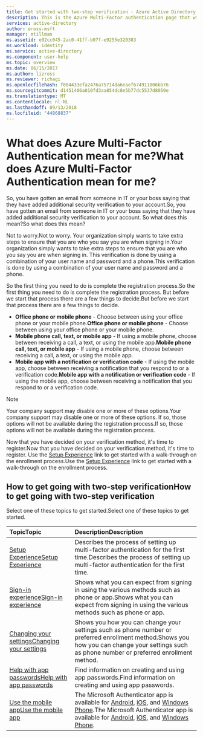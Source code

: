 ```yaml
---
title: Get started with two-step verification - Azure Active Directory | Microsoft Docs
description: This is the Azure Multi-Factor authentication page that will assist your end users with getting going with Azure Multi-Factor Authentication.
services: active-directory
author: eross-msft
manager: mtillman
ms.assetid: e02cc045-2ac0-41ff-b07f-e9255e320383
ms.workload: identity
ms.service: active-directory
ms.component: user-help
ms.topic: overview
ms.date: 06/15/2017
ms.author: lizross
ms.reviewer: richagi
ms.openlocfilehash: f084433efa2476a75714da6eaef674911006bb76
ms.sourcegitcommit: d1451406a010fd3aa854dc8e5b77dc5537d8050e
ms.translationtype: MT
ms.contentlocale: nl-NL
ms.lasthandoff: 09/13/2018
ms.locfileid: "44868837"
---
```

# <a name="what-does-azure-multi-factor-authentication-mean-for-me"></a><span data-ttu-id="3d0d3-103">What does Azure Multi-Factor Authentication mean for me?</span><span class="sxs-lookup"><span data-stu-id="3d0d3-103">What does Azure Multi-Factor Authentication mean for me?</span></span>
<span data-ttu-id="3d0d3-104">So, you have gotten an email from someone in IT or your boss saying that they have added additional security verification to your account.</span><span class="sxs-lookup"><span data-stu-id="3d0d3-104">So, you have gotten an email from someone in IT or your boss saying that they have added additional security verification to your account.</span></span>  <span data-ttu-id="3d0d3-105">So what does this mean?</span><span class="sxs-lookup"><span data-stu-id="3d0d3-105">So what does this mean?</span></span>

<span data-ttu-id="3d0d3-106">Not to worry.</span><span class="sxs-lookup"><span data-stu-id="3d0d3-106">Not to worry.</span></span> <span data-ttu-id="3d0d3-107">Your organization simply wants to take extra steps to ensure that you are who you say you are when signing in.</span><span class="sxs-lookup"><span data-stu-id="3d0d3-107">Your organization simply wants to take extra steps to ensure that you are who you say you are when signing in.</span></span> <span data-ttu-id="3d0d3-108">This verification is done by using a combination of your user name and password and a phone.</span><span class="sxs-lookup"><span data-stu-id="3d0d3-108">This verification is done by using a combination of your user name and password and a phone.</span></span>  

<span data-ttu-id="3d0d3-109">So the first thing you need to do is complete the registration process.</span><span class="sxs-lookup"><span data-stu-id="3d0d3-109">So the first thing you need to do is complete the registration process.</span></span>  <span data-ttu-id="3d0d3-110">But before we start that process there are a few things to decide.</span><span class="sxs-lookup"><span data-stu-id="3d0d3-110">But before we start that process there are a few things to decide.</span></span>

* <span data-ttu-id="3d0d3-111">**Office phone or mobile phone** - Choose between using your office phone or your mobile phone.</span><span class="sxs-lookup"><span data-stu-id="3d0d3-111">**Office phone or mobile phone** - Choose between using your office phone or your mobile phone.</span></span>
* <span data-ttu-id="3d0d3-112">**Mobile phone call, text, or mobile app** - If using a mobile phone, choose between receiving a call, a text, or using the mobile app.</span><span class="sxs-lookup"><span data-stu-id="3d0d3-112">**Mobile phone call, text, or mobile app** - If using a mobile phone, choose between receiving a call, a text, or using the mobile app.</span></span>
* <span data-ttu-id="3d0d3-113">**Mobile app with a notification or verification code** - If using the mobile app, choose between receiving a notification that you respond to or a verification code.</span><span class="sxs-lookup"><span data-stu-id="3d0d3-113">**Mobile app with a notification or verification code** - If using the mobile app, choose between receiving a notification that you respond to or a verification code.</span></span>

> [!NOTE]
> <span data-ttu-id="3d0d3-114">Your company support may disable one or more of these options.</span><span class="sxs-lookup"><span data-stu-id="3d0d3-114">Your company support may disable one or more of these options.</span></span>  <span data-ttu-id="3d0d3-115">If so, those options will not be available during the registration process.</span><span class="sxs-lookup"><span data-stu-id="3d0d3-115">If so, those options will not be available during the registration process.</span></span>  

<span data-ttu-id="3d0d3-116">Now that you have decided on your verification method, it's time to register.</span><span class="sxs-lookup"><span data-stu-id="3d0d3-116">Now that you have decided on your verification method, it's time to register.</span></span> <span data-ttu-id="3d0d3-117">Use the [Setup Experience](multi-factor-authentication-end-user-first-time.md) link to get started with a walk-through on the enrollment process.</span><span class="sxs-lookup"><span data-stu-id="3d0d3-117">Use the [Setup Experience](multi-factor-authentication-end-user-first-time.md) link to get started with a walk-through on the enrollment process.</span></span>

## <a name="how-to-get-going-with-two-step-verification"></a><span data-ttu-id="3d0d3-118">How to get going with two-step verification</span><span class="sxs-lookup"><span data-stu-id="3d0d3-118">How to get going with two-step verification</span></span>
<span data-ttu-id="3d0d3-119">Select one of these topics to get started.</span><span class="sxs-lookup"><span data-stu-id="3d0d3-119">Select one of these topics to get started.</span></span>

| <span data-ttu-id="3d0d3-120">Topic</span><span class="sxs-lookup"><span data-stu-id="3d0d3-120">Topic</span></span> | <span data-ttu-id="3d0d3-121">Description</span><span class="sxs-lookup"><span data-stu-id="3d0d3-121">Description</span></span> |
|:--- |:--- |
| [<span data-ttu-id="3d0d3-122">Setup Experience</span><span class="sxs-lookup"><span data-stu-id="3d0d3-122">Setup Experience</span></span>](multi-factor-authentication-end-user-first-time.md) |<span data-ttu-id="3d0d3-123">Describes the process of setting up multi-factor authentication for the first time.</span><span class="sxs-lookup"><span data-stu-id="3d0d3-123">Describes the process of setting up multi-factor authentication for the first time.</span></span> |
| [<span data-ttu-id="3d0d3-124">Sign-in experience</span><span class="sxs-lookup"><span data-stu-id="3d0d3-124">Sign-in experience</span></span>](multi-factor-authentication-end-user-signin.md) |<span data-ttu-id="3d0d3-125">Shows what you can expect from signing in using the various methods such as phone or app.</span><span class="sxs-lookup"><span data-stu-id="3d0d3-125">Shows what you can expect from signing in using the various methods such as phone or app.</span></span> |
| [<span data-ttu-id="3d0d3-126">Changing your settings</span><span class="sxs-lookup"><span data-stu-id="3d0d3-126">Changing your settings</span></span>](multi-factor-authentication-end-user-manage-settings.md) |<span data-ttu-id="3d0d3-127">Shows you how you can change your settings such as phone number or preferred enrollment method.</span><span class="sxs-lookup"><span data-stu-id="3d0d3-127">Shows you how you can change your settings such as phone number or preferred enrollment method.</span></span> |
| [<span data-ttu-id="3d0d3-128">Help with app passwords</span><span class="sxs-lookup"><span data-stu-id="3d0d3-128">Help with app passwords</span></span>](multi-factor-authentication-end-user-app-passwords.md) |<span data-ttu-id="3d0d3-129">Find information on creating and using app passwords.</span><span class="sxs-lookup"><span data-stu-id="3d0d3-129">Find information on creating and using app passwords.</span></span> |
| [<span data-ttu-id="3d0d3-130">Use the mobile app</span><span class="sxs-lookup"><span data-stu-id="3d0d3-130">Use the mobile app</span></span>](microsoft-authenticator-app-how-to.md) |<span data-ttu-id="3d0d3-131">The Microsoft Authenticator app is available for [Android](https://go.microsoft.com/fwlink/?linkid=866594), [iOS](https://go.microsoft.com/fwlink/?linkid=866594), and [Windows Phone](http://go.microsoft.com/fwlink/?Linkid=825071).</span><span class="sxs-lookup"><span data-stu-id="3d0d3-131">The Microsoft Authenticator app is available for [Android](https://go.microsoft.com/fwlink/?linkid=866594), [iOS](https://go.microsoft.com/fwlink/?linkid=866594), and [Windows Phone](http://go.microsoft.com/fwlink/?Linkid=825071).</span></span> |
